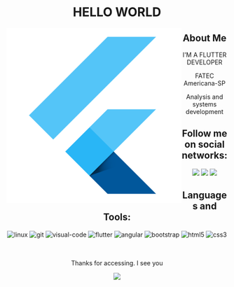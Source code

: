 <!-- title -->
<h1 align="center" >HELLO WORLD</h1>

<!-- image -->
<img align="left" width="400" height="400" src="assets/flutter_logo.png"/>

<!-- about -->
<div align="center">
  <h2>About Me</h2>
  <p>I'M A FLUTTER DEVELOPER</p>
  <p>FATEC Americana-SP</p>
  <p>Analysis and systems development</p>
</div>

<!-- social -->
<div align="center">
  <h2>Follow me on social networks:</h2>
  <a href="https://github.com/matheusjferreira" target="_blank"><img src="https://img.shields.io/badge/-Github-000?style=flat-square&logo=Github&logoColor=white" target="_blank"></a>
  <a href="https://www.linkedin.com/in/matheus-ferreira-8711a71a2/" target="_blank"><img src="https://img.shields.io/badge/-LinkedIn-blue?style=flat-square&logo=Linkedin" target="_blank"></a>
  <a href="https://www.instagram.com/matheus_jediel/" target="_blank"><img src="https://img.shields.io/badge/-Instagram-red?style=flat-square&logo=Instagram&logoColor=white&link" target="_blank"></a>
</div>

<!-- languages & tools -->
<div align="center">
  <h2>Languages and Tools:</h2>
  <img align="center" alt="linux" height="30" width="40" src="https://cdn.jsdelivr.net/gh/devicons/devicon/icons/linux/linux-original.svg">
  <img align="center" alt="git" height="30" width="40" src="https://cdn.jsdelivr.net/gh/devicons/devicon/icons/git/git-original.svg">
  <img align="center" alt="visual-code" height="30" width="40" src="https://cdn.jsdelivr.net/gh/devicons/devicon/icons/vscode/vscode-original.svg">
  <img align="center" alt="flutter" height="30" width="40" src="https://cdn.jsdelivr.net/gh/devicons/devicon/icons/flutter/flutter-original.svg">
  <img align="center" alt="angular" height="30" width="40" src="https://cdn.jsdelivr.net/gh/devicons/devicon/icons/angularjs/angularjs-original.svg">
  <img align="center" alt="bootstrap" height="30" width="40" src="https://cdn.jsdelivr.net/gh/devicons/devicon/icons/bootstrap/bootstrap-original.svg">
  <img align="center" alt="html5" height="30" width="40" src="https://cdn.jsdelivr.net/gh/devicons/devicon/icons/html5/html5-original.svg">
  <img align="center" alt="css3" height="30" width="40" src="https://cdn.jsdelivr.net/gh/devicons/devicon/icons/css3/css3-original.svg">
</div>

<br>
<br>

<!-- bye bye -->
<div align="center">
  <p>Thanks for accessing. I see you </p>
  <img height="100" src="https://user-images.githubusercontent.com/59848966/153527094-b3933dfa-2410-4bd4-b705-6f54f0092ab1.gif"/>
</div>